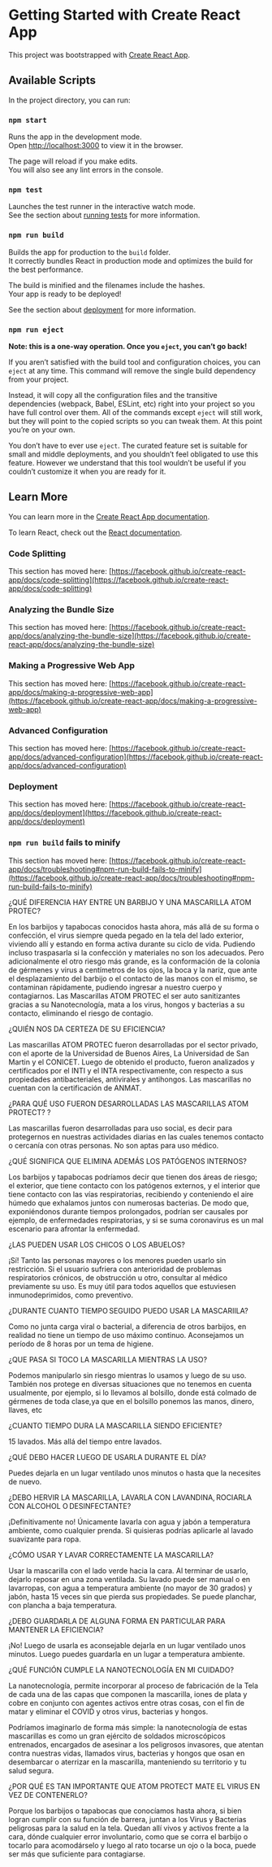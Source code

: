 # Getting Started with Create React App

This project was bootstrapped with [Create React App](https://github.com/facebook/create-react-app).

## Available Scripts

In the project directory, you can run:

### `npm start`

Runs the app in the development mode.\
Open [http://localhost:3000](http://localhost:3000) to view it in the browser.

The page will reload if you make edits.\
You will also see any lint errors in the console.

### `npm test`

Launches the test runner in the interactive watch mode.\
See the section about [running tests](https://facebook.github.io/create-react-app/docs/running-tests) for more information.

### `npm run build`

Builds the app for production to the `build` folder.\
It correctly bundles React in production mode and optimizes the build for the best performance.

The build is minified and the filenames include the hashes.\
Your app is ready to be deployed!

See the section about [deployment](https://facebook.github.io/create-react-app/docs/deployment) for more information.

### `npm run eject`

**Note: this is a one-way operation. Once you `eject`, you can’t go back!**

If you aren’t satisfied with the build tool and configuration choices, you can `eject` at any time. This command will remove the single build dependency from your project.

Instead, it will copy all the configuration files and the transitive dependencies (webpack, Babel, ESLint, etc) right into your project so you have full control over them. All of the commands except `eject` will still work, but they will point to the copied scripts so you can tweak them. At this point you’re on your own.

You don’t have to ever use `eject`. The curated feature set is suitable for small and middle deployments, and you shouldn’t feel obligated to use this feature. However we understand that this tool wouldn’t be useful if you couldn’t customize it when you are ready for it.

## Learn More

You can learn more in the [Create React App documentation](https://facebook.github.io/create-react-app/docs/getting-started).

To learn React, check out the [React documentation](https://reactjs.org/).

### Code Splitting

This section has moved here: [https://facebook.github.io/create-react-app/docs/code-splitting](https://facebook.github.io/create-react-app/docs/code-splitting)

### Analyzing the Bundle Size

This section has moved here: [https://facebook.github.io/create-react-app/docs/analyzing-the-bundle-size](https://facebook.github.io/create-react-app/docs/analyzing-the-bundle-size)

### Making a Progressive Web App

This section has moved here: [https://facebook.github.io/create-react-app/docs/making-a-progressive-web-app](https://facebook.github.io/create-react-app/docs/making-a-progressive-web-app)

### Advanced Configuration

This section has moved here: [https://facebook.github.io/create-react-app/docs/advanced-configuration](https://facebook.github.io/create-react-app/docs/advanced-configuration)

### Deployment

This section has moved here: [https://facebook.github.io/create-react-app/docs/deployment](https://facebook.github.io/create-react-app/docs/deployment)

### `npm run build` fails to minify

This section has moved here: [https://facebook.github.io/create-react-app/docs/troubleshooting#npm-run-build-fails-to-minify](https://facebook.github.io/create-react-app/docs/troubleshooting#npm-run-build-fails-to-minify)



¿QUÉ DIFERENCIA HAY ENTRE UN BARBIJO Y UNA MASCARILLA ATOM PROTEC?

En los barbijos y tapabocas conocidos hasta ahora, más allá de su forma o confección, el virus siempre queda pegado en la tela del lado exterior, viviendo allí y estando en forma activa durante su ciclo de vida. Pudiendo incluso traspasarla si la confección y materiales no son los adecuados. Pero adicionalmente el otro riesgo más grande, es la conformación de la colonia de gérmenes y virus a centímetros de los ojos, la boca y la nariz, que ante el desplazamiento del barbijo o el contacto de las manos con el mismo, se contaminan rápidamente, pudiendo ingresar a nuestro cuerpo y contagiarnos. 
Las Mascarillas ATOM PROTEC el ser auto sanitizantes gracias a su Nanotecnología, mata a los virus, hongos y bacterias a su contacto, eliminando el riesgo de contagio.

¿QUIÉN NOS DA CERTEZA DE SU EFICIENCIA?

Las mascarillas ATOM PROTEC fueron desarrolladas por el sector privado, con el aporte de la Universidad de Buenos Aires, La Universidad de San Martin y el CONICET. Luego de obtenido el producto, fueron analizados y certificados por el INTI y el INTA respectivamente, con respecto a sus propiedades antibacteriales, antivirales y antihongos. Las mascarillas no cuentan con la certificación de ANMAT.

¿PARA QUÉ USO FUERON DESARROLLADAS LAS MASCARILLAS ATOM PROTECT? ?

Las mascarillas fueron desarrolladas para uso social, es decir para protegernos en nuestras actividades diarias en las cuales tenemos contacto o cercanía con otras personas. No son aptas para uso médico.

¿QUÉ SIGNIFICA QUE ELIMINA ADEMÁS LOS PATÓGENOS INTERNOS?

Los barbijos y tapabocas podríamos decir que tienen dos áreas de riesgo; el exterior, que tiene contacto con los patógenos externos, y el interior que tiene contacto con las vías respiratorias, recibiendo y conteniendo el aire húmedo que exhalamos juntos con numerosas bacterias. De modo que, exponiéndonos durante tiempos prolongados, podrían ser causales por ejemplo, de enfermedades respiratorias, y si se suma coronavirus es un mal escenario para afrontar la enfermedad.

¿LAS PUEDEN USAR LOS CHICOS O LOS ABUELOS?

¡Sí! Tanto las personas mayores o los menores pueden usarlo sin restricción. Si el usuario sufriera con anterioridad de problemas respiratorios crónicos, de obstrucción u otro, consultar al médico previamente su uso. Es muy útil para todos aquellos que estuviesen inmunodeprimidos, como preventivo.

¿DURANTE CUANTO TIEMPO SEGUIDO PUEDO USAR LA MASCARIILA?

Como no junta carga viral o bacterial, a diferencia de otros barbijos, en realidad no tiene un tiempo de uso máximo continuo. Aconsejamos un período de 8 horas por un tema de higiene.

¿QUE PASA SI TOCO LA MASCARILLA MIENTRAS LA USO?

Podemos manipularlo sin riesgo mientras lo usamos y luego de su uso. También nos protege en diversas situaciones que no tenemos en cuenta usualmente, por ejemplo, si lo llevamos al bolsillo, donde está colmado de gérmenes de toda clase,ya que en el bolsillo ponemos las manos, dinero, llaves, etc

¿CUANTO TIEMPO DURA LA MASCARILLA SIENDO EFICIENTE?

15 lavados. Más allá del tiempo entre lavados.

¿QUÉ DEBO HACER LUEGO DE USARLA DURANTE EL DÍA?

Puedes dejarla en un lugar ventilado unos minutos o hasta que la necesites de nuevo.

¿DEBO HERVIR LA MASCARILLA, LAVARLA CON LAVANDINA, ROCIARLA CON ALCOHOL O DESINFECTANTE?

¡Definitivamente no! Únicamente lavarla con agua y jabón a temperatura ambiente, como cualquier prenda. Si quisieras podrías aplicarle al lavado suavizante para ropa.

¿CÓMO USAR Y LAVAR CORRECTAMENTE LA MASCARILLA?

Usar la mascarilla con el lado verde hacia la cara. Al terminar de usarlo, dejarlo reposar en una zona ventilada. Su lavado puede ser manual o en lavarropas, con agua a temperatura ambiente (no mayor de 30 grados) y jabón, hasta 15 veces sin que pierda sus propiedades. Se puede planchar, con plancha a baja temperatura.

¿DEBO GUARDARLA DE ALGUNA FORMA EN PARTICULAR PARA MANTENER LA EFICIENCIA?

¡No! Luego de usarla es aconsejable dejarla en un lugar ventilado unos minutos. Luego puedes guardarla en un lugar a temperatura ambiente. 

¿QUÉ FUNCIÓN CUMPLE LA NANOTECNOLOGÍA EN MI CUIDADO?

La nanotecnología, permite incorporar al proceso de fabricación de la Tela de cada una de las capas que componen la mascarilla, iones de plata y cobre en conjunto con agentes activos entre otras cosas, con el fin de matar y eliminar el COVID y otros virus, bacterias y hongos.  

Podríamos imaginarlo de forma más simple: la nanotecnología de estas mascarillas es como un gran ejército de soldados microscópicos entrenados, encargados de asesinar a los peligrosos invasores, que atentan contra nuestras vidas, llamados virus, bacterias y hongos que osan en desembarcar o aterrizar en la mascarilla, manteniendo su territorio y tu salud segura. 

¿POR QUÉ ES TAN IMPORTANTE QUE ATOM PROTECT MATE EL VIRUS EN VEZ DE CONTENERLO?

Porque los barbijos o tapabocas que conocíamos hasta ahora, si bien logran cumplir con su función de barrera, juntan a los Virus y Bacterias peligrosas para la salud en la tela. Quedan allí vivos y activos frente a la cara, dónde cualquier error involuntario, como que se corra el barbijo o tocarlo para acomodárselo y luego al rato tocarse un ojo o la boca, puede ser más que suficiente para contagiarse.
